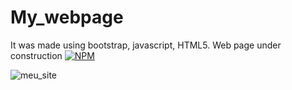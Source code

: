 # My_webpage
It was made using bootstrap, javascript, HTML5. Web page under construction
[![NPM](https://img.shields.io/npm/1/react)](https://github.com/Demians12/My_webpage/blob/main/LICENSE)

![meu_site](https://user-images.githubusercontent.com/42981890/102148345-09a1cc80-3e4b-11eb-96d9-2f3002a89345.gif)
